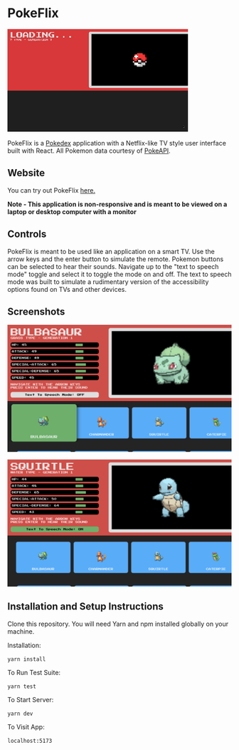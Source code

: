 # PokeFlix

![Video of PokeFlix in action](./screenshots/video.gif)

PokeFlix is a [Pokedex](https://bulbapedia.bulbagarden.net/wiki/Pok%C3%A9dex) application with a Netflix-like TV style user interface built with React. All Pokemon data courtesy of [PokeAPI](https://pokeapi.co).

## Website

You can try out PokeFlix [here.](https://main--magenta-pavlova-6f3755.netlify.app/)

**Note - This application is non-responsive and is meant to be viewed on a laptop or desktop computer with a monitor**

## Controls

PokeFlix is meant to be used like an application on a smart TV. Use the arrow keys and the enter button to simulate the remote. Pokemon buttons can be selected to hear their sounds. Navigate up to the "text to speech mode" toggle and select it to toggle the mode on and off. The text to speech mode was built to simulate a rudimentary version of the accessibility options found on TVs and other devices.

## Screenshots

![The PokeFlix app on launch](./screenshots/bulbasaur.png)

![The TTS mode toggle button in focus](./screenshots/ttsmode.png)

## Installation and Setup Instructions

Clone this repository. You will need Yarn and npm installed globally on your machine.

Installation:

```
yarn install
```

To Run Test Suite:

```
yarn test
```

To Start Server:

```
yarn dev
```

To Visit App:

```
localhost:5173
```
